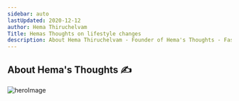 ```yaml
---
sidebar: auto
lastUpdated: 2020-12-12
author: Hema Thiruchelvam
Title: Hemas Thoughts on lifestyle changes
description: About Hema Thiruchelvam - Founder of Hema's Thoughts - Fast growing consultant on Digital Marketing, Family Health, Weight Loss - Freelancer
---
```

## About Hema's Thoughts :writing_hand:

![heroImage](/myassets/img/logo.png)

<powered-by></powered-by>
